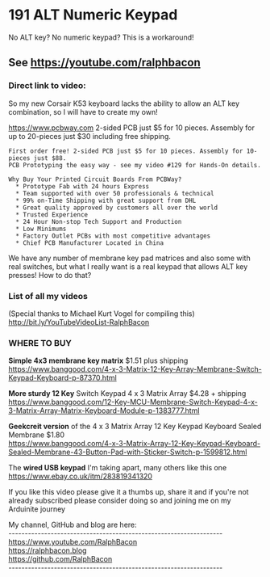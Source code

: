 # 191 ALT Numeric Keypad
No ALT key? No numeric keypad? This is a workaround!

## See https://youtube.com/ralphbacon  
### Direct link to video: 

So my new Corsair K53 keyboard lacks the ability to allow an ALT key combination, so I will have to create my own!

https://www.pcbway.com 2-sided PCB just $5 for 10 pieces. Assembly for up to 20-pieces just $30 including free shipping.
```
First order free! 2-sided PCB just $5 for 10 pieces. Assembly for 10-pieces just $88.
PCB Prototyping the easy way - see my video #129 for Hands-On details.

Why Buy Your Printed Circuit Boards From PCBWay?  
  * Prototype Fab with 24 hours Express  
  * Team supported with over 50 professionals & technical  
  * 99% on-Time Shipping with great support from DHL  
  * Great quality approved by customers all over the world  
  * Trusted Experience  
  * 24 Hour Non-stop Tech Support and Production  
  * Low Minimums  
  * Factory Outlet PCBs with most competitive advantages  
  * Chief PCB Manufacturer Located in China 
```

We have any number of membrane key pad matrices and also some with real switches, but what I really want is a real keypad that allows ALT key presses! How to do that?

### List of all my videos
(Special thanks to Michael Kurt Vogel for compiling this)  
http://bit.ly/YouTubeVideoList-RalphBacon

### WHERE TO BUY

**Simple 4x3 membrane key matrix** $1.51 plus shipping  
https://www.banggood.com/4-x-3-Matrix-12-Key-Array-Membrane-Switch-Keypad-Keyboard-p-87370.html  

**More sturdy 12 Key** Switch Keypad 4 x 3 Matrix Array $4.28 + shipping  
https://www.banggood.com/12-Key-MCU-Membrane-Switch-Keypad-4-x-3-Matrix-Array-Matrix-Keyboard-Module-p-1383777.html  

**Geekcreit version** of the 4 x 3 Matrix Array 12 Key Keypad Keyboard Sealed Membrane $1.80  
https://www.banggood.com/4-x-3-Matrix-Array-12-Key-Keypad-Keyboard-Sealed-Membrane-43-Button-Pad-with-Sticker-Switch-p-1599812.html  
 
The **wired USB keypad** I'm taking apart, many others like this one  
https://www.ebay.co.uk/itm/283819341320  

If you like this video please give it a thumbs up, share it and if you're not already subscribed please consider doing so and joining me on my Arduinite journey

My channel, GitHub and blog are here:  
\------------------------------------------------------------------  
https://www.youtube.com/RalphBacon  
https://ralphbacon.blog  
https://github.com/RalphBacon  
\------------------------------------------------------------------

```
